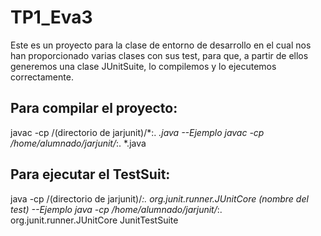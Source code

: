 # TP1_Eva3
Este es un proyecto para la clase de entorno de desarrollo en el cual nos han proporcionado varias clases con sus test, para que, a partir de ellos generemos una clase JUnitSuite, lo compilemos y lo ejecutemos correctamente.

## Para compilar el proyecto:
javac -cp /(directorio de jarjunit)/*:. *.java
--Ejemplo
javac -cp /home/alumnado/jarjunit/*:. *.java 


## Para ejecutar el TestSuit:
java -cp /(directorio de jarjunit)/*:. org.junit.runner.JUnitCore (nombre del test)
--Ejemplo
java -cp /home/alumnado/jarjunit/*:. org.junit.runner.JUnitCore JunitTestSuite
